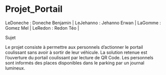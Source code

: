 # Projet_Portail


LeDoneche : Doneche Benjamin |
LeJehanno : Jehanno Erwan |
LaGomme   : Gomez Mel |
LeRedon   : Redon Téo |


Sujet

Le projet consiste à permettre aux personnels d’actionner le portail coulissant sans avoir à sortir de leur véhicule. La solution retenue est l’ouverture du portail coulissant par lecture de QR Code. Les personnels sont informés des places disponibles dans le parking par un journal lumineux.

